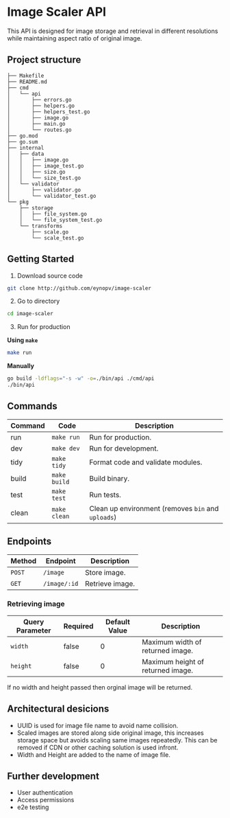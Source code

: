 # Image Scaler API

This API is designed for image storage and retrieval in different resolutions while maintaining
aspect ratio of original image.

## Project structure

```
├── Makefile
├── README.md
├── cmd
│   └── api
│       ├── errors.go
│       ├── helpers.go
│       ├── helpers_test.go
│       ├── image.go
│       ├── main.go
│       └── routes.go
├── go.mod
├── go.sum
├── internal
│   ├── data
│   │   ├── image.go
│   │   ├── image_test.go
│   │   ├── size.go
│   │   └── size_test.go
│   └── validator
│       ├── validator.go
│       └── validator_test.go
└── pkg
    ├── storage
    │   ├── file_system.go
    │   └── file_system_test.go
    └── transforms
        ├── scale.go
        └── scale_test.go
```

## Getting Started

1. Download source code

```sh
git clone http://github.com/eynopv/image-scaler
```

2. Go to directory

```sh
cd image-scaler
```

3. Run for production

**Using `make`**

```sh
make run
```

**Manually**

```sh
go build -ldflags="-s -w" -o=./bin/api ./cmd/api
./bin/api
```

## Commands

| Command | Code         | Description                                        |
| ------- | ------------ | -------------------------------------------------- |
| run     | `make run`   | Run for production.                                |
| dev     | `make dev`   | Run for development.                               |
| tidy    | `make tidy`  | Format code and validate modules.                  |
| build   | `make build` | Build binary.                                      |
| test    | `make test`  | Run tests.                                         |
| clean   | `make clean` | Clean up environment (removes `bin` and `uploads`) |

## Endpoints

| Method | Endpoint     | Description     |
| ------ | ------------ | --------------- |
| `POST` | `/image`     | Store image.    |
| `GET`  | `/image/:id` | Retrieve image. |

### Retrieving image

| Query Parameter | Required | Default Value | Description                       |
| --------------- | -------- | ------------- | --------------------------------- |
| `width`         | false    | 0             | Maximum width of returned image.  |
| `height`        | false    | 0             | Maximum height of returned image. |

If no width and height passed then orginal image will be returned.

## Architectural desicions

- UUID is used for image file name to avoid name collision.
- Scaled images are stored along side original image, this increases storage space but avoids
  scaling same images repeatedly. This can be removed if CDN or other caching solution is used
  infront.
- Width and Height are added to the name of image file.

## Further development

- User authentication
- Access permissions
- e2e testing
